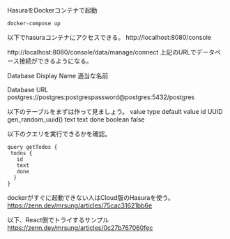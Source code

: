 HasuraをDockerコンテナで起動
```
docker-compose up
```
以下でhasuraコンテナにアクセスできる。
http://localhost:8080/console

http://localhost:8080/console/data/manage/connect
上記のURLでデータベース接続ができるようになる。

Database Display Name
適当な名前

Database URL
postgres://postgres:postgrespassword@postgres:5432/postgres


以下のテーブルをまずは作って見ましょう。
value	type	default value
id	UUID	gen_random_uuid()
text	text
done	boolean	false

以下のクエリを実行できるかを確認。
```
query getTodos {
 todos {
   id
   text
   done
  }
}
```


dockerがすぐに起動できない人はCloud版のHasuraを使う。
https://zenn.dev/mrsung/articles/75cac31621bb6e

以下、React側でトライするサンプル
https://zenn.dev/mrsung/articles/0c27b767060fec